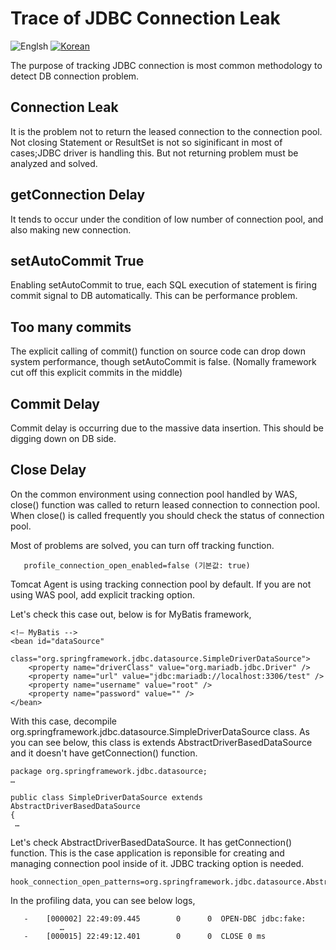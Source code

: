 # Trace of JDBC Connection Leak
![Englsh](https://img.shields.io/badge/language-English-red.svg) [![Korean](https://img.shields.io/badge/language-Korean-blue.svg)](JDBC-Connection-Leak-Trace_kr.md)

The purpose of tracking JDBC connection is most common methodology to detect DB connection problem. 

## Connection Leak 
It is the problem not to return the leased connection to the connection pool. Not closing Statement or ResultSet is not so siginificant in most of cases;JDBC driver is handling this. But not returning problem must be analyzed and solved.

## getConnection Delay
It tends to occur under the condition of low number of connection pool, and also making new connection.

## setAutoCommit True
Enabling setAutoCommit to true, each SQL execution of statement is firing commit signal to DB automatically. This can be performance problem.

## Too many commits
The explicit calling of commit() function on source code can drop down system performance, though setAutoCommit is false. (Nomally framework cut off this explicit commits in the middle)

## Commit Delay
Commit delay is occurring due to the massive data insertion. This should be digging down on DB side.

## Close Delay
On the common environment using connection pool handled by WAS, close() function was called to return leased connection to connection pool. When close() is called frequently you should check the status of connection pool.


Most of problems are solved, you can turn off tracking function.
```
   profile_connection_open_enabled=false (기본값: true)   
```
Tomcat Agent is using tracking connection pool by default. If you are not using WAS pool, add explicit tracking option.

Let's check this case out, below is for MyBatis framework, 
```
<!— MyBatis -->
<bean id="dataSource"
	class="org.springframework.jdbc.datasource.SimpleDriverDataSource">
	<property name="driverClass" value="org.mariadb.jdbc.Driver" />
	<property name="url" value="jdbc:mariadb://localhost:3306/test" />
	<property name="username" value="root" />
	<property name="password" value="" />
</bean>
```
With this case, decompile org.springframework.jdbc.datasource.SimpleDriverDataSource class. As you can see below, this class is extends AbstractDriverBasedDataSource and it doesn't have getConnection() function.

```
package org.springframework.jdbc.datasource;
…

public class SimpleDriverDataSource extends AbstractDriverBasedDataSource
{
 …
```
Let's check AbstractDriverBasedDataSource. It has getConnection() function. This is the case application is reponsible for creating and managing connection pool inside of it. JDBC tracking option is needed.
```
hook_connection_open_patterns=org.springframework.jdbc.datasource.AbstractDriverBasedDataSource.getConnection
```
In the profiling data, you can see below logs,

```
   -    [000002] 22:49:09.445        0      0  OPEN-DBC jdbc:fake:
           …    
   -    [000015] 22:49:12.401        0      0  CLOSE 0 ms
```
